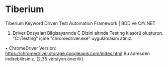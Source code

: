 # Tiberium
Tiberium Keyword Driven Test Automation Framework | BDD ve C#/.NET

1) Driver Dosyaları
Bilgisayarında C Dizini altında Testing klasörü oluşturun. "C:\Testing" içine "chromedriver.exe" uygulamasını atınız.

•	ChromeDriver Version: https://chromedriver.storage.googleapis.com/index.html
Bu adresden indirebilirsiniz. (2.35 versiyon önerilir)
